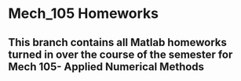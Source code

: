 # Mech_105 Homeworks

## This branch contains all Matlab homeworks turned in over the course of the semester for Mech 105- Applied Numerical Methods
